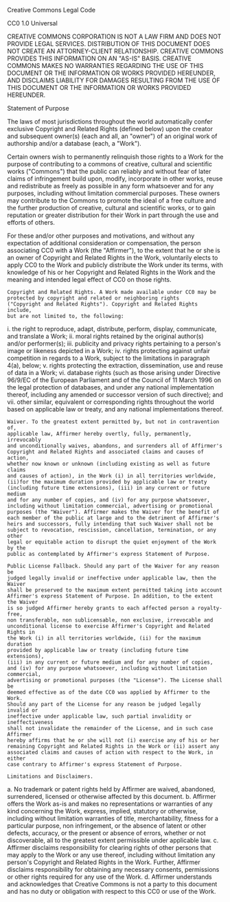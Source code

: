 Creative Commons Legal Code

CC0 1.0 Universal

CREATIVE COMMONS CORPORATION IS NOT A LAW FIRM AND DOES NOT PROVIDE
LEGAL SERVICES. DISTRIBUTION OF THIS DOCUMENT DOES NOT CREATE AN
ATTORNEY-CLIENT RELATIONSHIP. CREATIVE COMMONS PROVIDES THIS
INFORMATION ON AN "AS-IS" BASIS. CREATIVE COMMONS MAKES NO WARRANTIES
REGARDING THE USE OF THIS DOCUMENT OR THE INFORMATION OR WORKS
PROVIDED HEREUNDER, AND DISCLAIMS LIABILITY FOR DAMAGES RESULTING FROM
THE USE OF THIS DOCUMENT OR THE INFORMATION OR WORKS PROVIDED
HEREUNDER.

Statement of Purpose

The laws of most jurisdictions throughout the world automatically confer
exclusive Copyright and Related Rights (defined below) upon the creator
and subsequent owner(s) (each and all, an "owner") of an original work of
authorship and/or a database (each, a "Work").

Certain owners wish to permanently relinquish those rights to a Work for the purpose of contributing to a commons of creative, cultural and scientific works ("Commons") that the public can reliably and without fear of later claims of infringement build upon, modify, incorporate in other works, reuse and redistribute as freely as possible in any form whatsoever and for any purposes, including without limitation commercial purposes. These owners may contribute to the Commons to promote the ideal of a free culture and the further production of creative, cultural and scientific works, or to gain reputation or greater distribution for their Work in part through the use and efforts of others.

For these and/or other purposes and motivations, and without any expectation of additional consideration or compensation, the person associating CC0 with a Work (the "Affirmer"), to the extent that he or she is an owner of Copyright and Related Rights in the Work, voluntarily elects to apply CC0 to the Work and publicly distribute the Work under its terms, with knowledge of his or her Copyright and Related Rights in the Work and the meaning and intended legal effect of CC0 on those rights.

    Copyright and Related Rights. A Work made available under CC0 may be
    protected by copyright and related or neighboring rights 
    ("Copyright and Related Rights"). Copyright and Related Rights include,
    but are not limited to, the following:

i. the right to reproduce, adapt, distribute, perform, display, communicate, and translate a Work; ii. moral rights retained by the original author(s) and/or performer(s); iii. publicity and privacy rights pertaining to a person's image or likeness depicted in a Work; iv. rights protecting against unfair competition in regards to a Work, subject to the limitations in paragraph 4(a), below; v. rights protecting the extraction, dissemination, use and reuse of data in a Work; vi. database rights (such as those arising under Directive 96/9/EC of the European Parliament and of the Council of 11 March 1996 on the legal protection of databases, and under any national implementation thereof, including any amended or successor version of such directive); and vii. other similar, equivalent or corresponding rights throughout the world based on applicable law or treaty, and any national implementations thereof.

    Waiver. To the greatest extent permitted by, but not in contravention of,
    applicable law, Affirmer hereby overtly, fully, permanently, irrevocably
    and unconditionally waives, abandons, and surrenders all of Affirmer's 
    Copyright and Related Rights and associated claims and causes of action,
    whether now known or unknown (including existing as well as future claims
    and causes of action), in the Work (i) in all territories worldwide,
    (ii)for the maximum duration provided by applicable law or treaty 
    (including future time extensions), (iii) in any current or future medium
    and for any number of copies, and (iv) for any purpose whatsoever,
    including without limitation commercial, advertising or promotional 
    purposes (the "Waiver"). Affirmer makes the Waiver for the benefit of
    each member of the public at large and to the detriment of Affirmer's 
    heirs and successors, fully intending that such Waiver shall not be 
    subject to revocation, rescission, cancellation, termination, or any other
    legal or equitable action to disrupt the quiet enjoyment of the Work by the
    public as contemplated by Affirmer's express Statement of Purpose.

    Public License Fallback. Should any part of the Waiver for any reason be 
    judged legally invalid or ineffective under applicable law, then the Waiver
    shall be preserved to the maximum extent permitted taking into account 
    Affirmer's express Statement of Purpose. In addition, to the extent the Waiver
    is so judged Affirmer hereby grants to each affected person a royalty-free,
    non transferable, non sublicensable, non exclusive, irrevocable and 
    unconditional license to exercise Affirmer's Copyright and Related Rights in 
    the Work (i) in all territories worldwide, (ii) for the maximum duration 
    provided by applicable law or treaty (including future time extensions),
    (iii) in any current or future medium and for any number of copies,
    and (iv) for any purpose whatsoever, including without limitation commercial,
    advertising or promotional purposes (the "License"). The License shall be 
    deemed effective as of the date CC0 was applied by Affirmer to the Work.
    Should any part of the License for any reason be judged legally invalid or
    ineffective under applicable law, such partial invalidity or ineffectiveness
    shall not invalidate the remainder of the License, and in such case Affirmer
    hereby affirms that he or she will not (i) exercise any of his or her 
    remaining Copyright and Related Rights in the Work or (ii) assert any 
    associated claims and causes of action with respect to the Work, in either 
    case contrary to Affirmer's express Statement of Purpose.

    Limitations and Disclaimers.

a. No trademark or patent rights held by Affirmer are waived, abandoned, surrendered, licensed or otherwise affected by this document. b. Affirmer offers the Work as-is and makes no representations or warranties of any kind concerning the Work, express, implied, statutory or otherwise, including without limitation warranties of title, merchantability, fitness for a particular purpose, non infringement, or the absence of latent or other defects, accuracy, or the present or absence of errors, whether or not discoverable, all to the greatest extent permissible under applicable law. c. Affirmer disclaims responsibility for clearing rights of other persons that may apply to the Work or any use thereof, including without limitation any person's Copyright and Related Rights in the Work. Further, Affirmer disclaims responsibility for obtaining any necessary consents, permissions or other rights required for any use of the Work. d. Affirmer understands and acknowledges that Creative Commons is not a party to this document and has no duty or obligation with respect to this CC0 or use of the Work.
